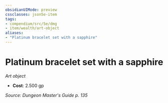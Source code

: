 ```yaml
---
obsidianUIMode: preview
cssclasses: json5e-item
tags:
- compendium/src/5e/dmg
- item/wealth/art-object
aliases: 
- "Platinum bracelet set with a sapphire"
---
```

# Platinum bracelet set with a sapphire
*Art object*  

- **Cost**: 2.500 gp

*Source: Dungeon Master's Guide p. 135*